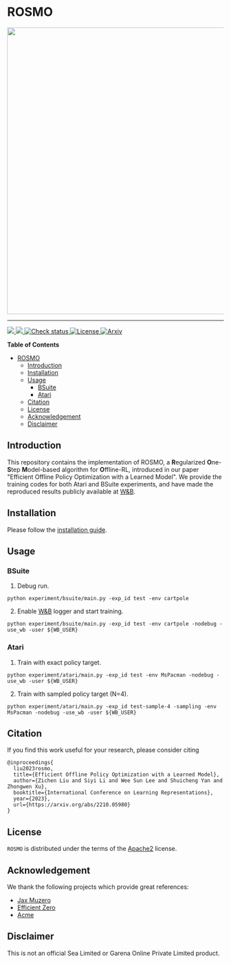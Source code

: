 # ROSMO

<div align="center">
  <a href="https://github.com/sail-sg/rosmo"><img width="666px" height="auto" src="https://user-images.githubusercontent.com/38581401/195265951-954e503e-7c6a-4670-a89b-18bceda0fcdc.png"></a>
</div>

-----

<a href="https://github.com/PyCQA/pylint">
<img src="https://img.shields.io/badge/linting-pylint-yellowgreen">
</a>
<a href="https://github.com/python/mypy">
<img src="https://img.shields.io/badge/%20type_checker-mypy-%231674b1?style=flat">
</a>
<a href="https://github.com/sail-sg/rosmo/actions">
<img src="https://github.com/sail-sg/rosmo/actions/workflows/check.yml/badge.svg?branch=main" alt="Check status">
</a>
<a href="https://github.com/sail-sg/rosmo/blob/main/LICENSE">
<img src="https://img.shields.io/github/license/sail-sg/rosmo" alt="License">
<a href="https://arxiv.org/abs/2210.05980">
<img src="https://img.shields.io/badge/arXiv-2210.05980-b31b1b.svg" alt="Arxiv">
</a>
</p>

**Table of Contents**

- [ROSMO](#rosmo)
  - [Introduction](#introduction)
  - [Installation](#installation)
  - [Usage](#usage)
    - [BSuite](#bsuite)
    - [Atari](#atari)
  - [Citation](#citation)
  - [License](#license)
  - [Acknowledgement](#acknowledgement)
  - [Disclaimer](#disclaimer)

## Introduction

This repository contains the implementation of ROSMO, a **R**egularized **O**ne-**S**tep **M**odel-based algorithm for **O**ffline-RL, introduced in our paper "Efficient Offline Policy Optimization with a Learned Model". We provide the training codes for both Atari and BSuite experiments, and have made the reproduced results publicly available at [W&B](https://wandb.ai/lkevinzc/rosmo).

## Installation
Please follow the [installation guide](INSTALL.md).

## Usage
### BSuite

1. Debug run.
```console
python experiment/bsuite/main.py -exp_id test -env cartpole
```
2. Enable [W&B](https://wandb.ai/site) logger and start training.
```console
python experiment/bsuite/main.py -exp_id test -env cartpole -nodebug -use_wb -user ${WB_USER}
```

### Atari

1. Train with exact policy target.
```console
python experiment/atari/main.py -exp_id test -env MsPacman -nodebug -use_wb -user ${WB_USER}
```
2. Train with sampled policy target (N=4).
```console
python experiment/atari/main.py -exp_id test-sample-4 -sampling -env MsPacman -nodebug -use_wb -user ${WB_USER}
```

## Citation

If you find this work useful for your research, please consider citing
```
@inproceedings{
  liu2023rosmo,
  title={Efficient Offline Policy Optimization with a Learned Model},
  author={Zichen Liu and Siyi Li and Wee Sun Lee and Shuicheng Yan and Zhongwen Xu},
  booktitle={International Conference on Learning Representations},
  year={2023},
  url={https://arxiv.org/abs/2210.05980}
}
```

## License

`ROSMO` is distributed under the terms of the [Apache2](https://www.apache.org/licenses/LICENSE-2.0) license.

## Acknowledgement

We thank the following projects which provide great references:

* [Jax Muzero](https://github.com/Hwhitetooth/jax_muzero)
* [Efficient Zero](https://github.com/YeWR/EfficientZero)
* [Acme](https://github.com/deepmind/acme)

## Disclaimer

This is not an official Sea Limited or Garena Online Private Limited product.
